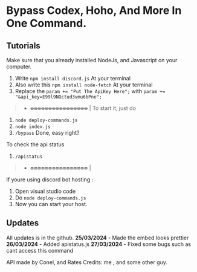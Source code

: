 # Bypass Codex, Hoho, And More In One Command.
## Tutorials
Make sure that you already installed NodeJs, and Javascript on your computer.

1. Write ``npm install discord.js`` At your terminal
2. Also write this ``npm install node-fetch`` At your terminal
3. Replace the ``param += "Put The ApiKey Here";`` with ``param += "&api_key=E99l9NOctud3vmu6bPne";``
> - __~~================~~__ |
To start it, just do 
1. ``node deploy-commands.js``
2. ``node index.js``
3. ``/bypass``
Done, easy right?

To check the api status
1. ``/apistatus``
> - __~~================~~__ |

If youre using discord bot hosting :
1. Open visual studio code
2. Do ``node deploy-commands.js``
3. Now you can start your host.
   
## Updates
All updates is in the github.
**25/03/2024** - Made the embed looks prettier
**26/03/2024** - Added apistatus.js
**27/03/2024** - Fixed some bugs such as cant access this command


API made by Conel, and Rates
Credits: me , and some other guy.
